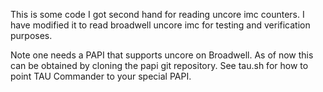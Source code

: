 This is some code I got second hand for reading uncore imc counters. I have
modified it to read broadwell uncore imc for testing and verification purposes.

Note one needs a PAPI that supports uncore on Broadwell. As of now this can
be obtained by cloning the papi git repository. See tau.sh for how to point
TAU Commander to your special PAPI.

